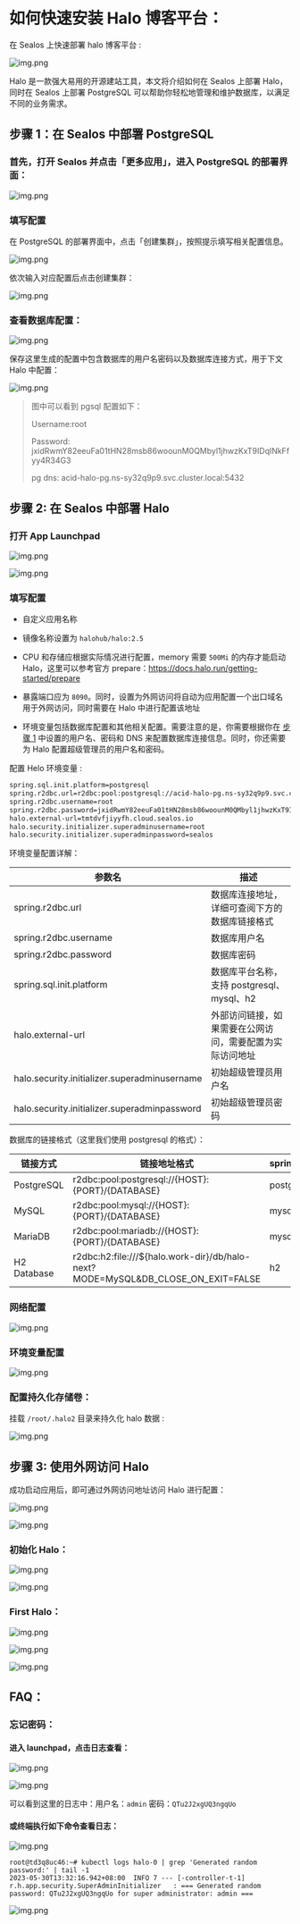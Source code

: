 # 如何快速安装 Halo 博客平台：

在 Sealos 上快速部署 halo 博客平台 :

![img.png](./images/img-1.png)

Halo 是一款强大易用的开源建站工具，本文将介绍如何在 Sealos 上部署 Halo，同时在 Sealos 上部署 PostgreSQL 可以帮助你轻松地管理和维护数据库，以满足不同的业务需求。

## 步骤 1：在 Sealos 中部署 PostgreSQL

### 首先，打开 Sealos 并点击「更多应用」，进入 PostgreSQL 的部署界面：

![img.png](./images/img-2.png)

### 填写配置

在 PostgreSQL 的部署界面中，点击「创建集群」，按照提示填写相关配置信息。

![img.png](./images/img-3.png)

依次输入对应配置后点击创建集群：

![img.png](./images/img-4.png)

### 查看数据库配置：

![img.png](./images/img-5.png)

保存这里生成的配置中包含数据库的用户名密码以及数据库连接方式，用于下文 Halo 中配置：

![img.png](./images/img-6.png)

> 图中可以看到 pgsql 配置如下：
>
> Username:root
>
> Password: jxidRwmY82eeuFa01tHN28msb86woounM0QMbyl1jhwzKxT9IDqlNkFfyy4R34G3 
>
> pg dns: acid-halo-pg.ns-sy32q9p9.svc.cluster.local:5432

## **步骤 2: 在 Sealos 中部署 Halo**

### **打开 App Launchpad**

![img.png](./images/img-7.png)

![img.png](./images/img-8.png)

### 填写配置

- 自定义应用名称

- 镜像名称设置为 `halohub/halo:2.5`

- CPU 和存储应根据实际情况进行配置，memory 需要 `500Mi` 的内存才能启动 Halo，这里可以参考官方 prepare：https://docs.halo.run/getting-started/prepare

- 暴露端口应为 `8090`。同时，设置为外网访问将自动为应用配置一个出口域名用于外网访问，同时需要在 Halo 中进行配置该地址

- 环境变量包括数据库配置和其他相关配置。需要注意的是，你需要根据你在 [步骤 1](#1) 中设置的用户名、密码和 DNS 来配置数据库连接信息。同时，你还需要为 Halo 配置超级管理员的用户名和密码。

配置 Helo 环境变量 :

```Bash
spring.sql.init.platform=postgresql
spring.r2dbc.url=r2dbc:pool:postgresql://acid-halo-pg.ns-sy32q9p9.svc.cluster.local:5432/halo
spring.r2dbc.username=root
spring.r2dbc.password=jxidRwmY82eeuFa01tHN28msb86woounM0QMbyl1jhwzKxT9IDqlNkFfyy4R34G3
halo.external-url=tmtdvfjiyyfh.cloud.sealos.io
halo.security.initializer.superadminusername=root
halo.security.initializer.superadminpassword=sealos
```

环境变量配置详解：

| 参数名                                       | 描述                                                     |
| -------------------------------------------- | -------------------------------------------------------- |
| spring.r2dbc.url                             | 数据库连接地址，详细可查阅下方的 数据库链接格式          |
| spring.r2dbc.username                        | 数据库用户名                                             |
| spring.r2dbc.password                        | 数据库密码                                               |
| spring.sql.init.platform                     | 数据库平台名称，支持 postgresql、mysql、h2               |
| halo.external-url                            | 外部访问链接，如果需要在公网访问，需要配置为实际访问地址 |
| halo.security.initializer.superadminusername | 初始超级管理员用户名                                     |
| halo.security.initializer.superadminpassword | 初始超级管理员密码                                       |

数据库的链接格式（这里我们使用 postgresql 的格式）：

| 链接方式    | 链接地址格式                                                 | spring.sql.init.platform |
| ----------- | ------------------------------------------------------------ | ------------------------ |
| PostgreSQL  | r2dbc:pool:postgresql://{HOST}:{PORT}/{DATABASE}             | postgresql               |
| MySQL       | r2dbc:pool:mysql://{HOST}:{PORT}/{DATABASE}                  | mysql                    |
| MariaDB     | r2dbc:pool:mariadb://{HOST}:{PORT}/{DATABASE}                | mysql                    |
| H2 Database | r2dbc:h2:file:///${halo.work-dir}/db/halo-next?MODE=MySQL&DB_CLOSE_ON_EXIT=FALSE | h2                       |

### 网络配置

![img.png](./images/img-9.png)

### 环境变量配置

![img.png](./images/img-10.png)

### **配置持久化存储卷：**

挂载 `/root/.halo2` 目录来持久化 halo 数据 :

![img.png](./images/img-11.png)

## 步骤 3: 使用外网访问 Halo

成功启动应用后，即可通过外网访问地址访问 Halo 进行配置：

![img.png](./images/img-12.png)

![img.png](./images/img-13.png)

### **初始化 Halo：**

![img.png](./images/img-14.png)

![img.png](./images/img-15.png)

### **First Halo：**

![img.png](./images/img-16.png)

![img.png](./images/img-17.png)

![img.png](./images/img-18.png)

## FAQ：

### 忘记密码：

#### 进入 launchpad，点击日志查看：

![img.png](./images/img-19.png)

![img.png](./images/img-20.png)

可以看到这里的日志中：用户名：`admin`    密码：`QTu2J2xgUQ3ngqUo`

#### 或终端执行如下命令查看日志：

![img.png](./images/img-21.png)

```
root@td3q8uc46:~# kubectl logs halo-0 | grep 'Generated random password:' | tail -1
2023-05-30T13:32:16.942+08:00  INFO 7 --- [-controller-t-1] r.h.app.security.SuperAdminInitializer   : === Generated random password: QTu2J2xgUQ3ngqUo for super administrator: admin ===
```

![img.png](./images/img-22.png)